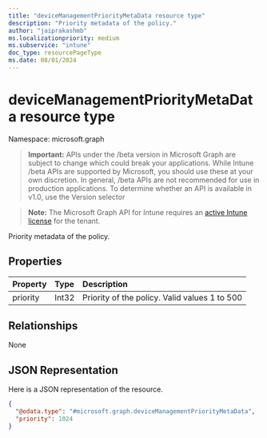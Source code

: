 ```yaml
---
title: "deviceManagementPriorityMetaData resource type"
description: "Priority metadata of the policy."
author: "jaiprakashmb"
ms.localizationpriority: medium
ms.subservice: "intune"
doc_type: resourcePageType
ms.date: 08/01/2024
---
```


# deviceManagementPriorityMetaData resource type

Namespace: microsoft.graph

> **Important:** APIs under the /beta version in Microsoft Graph are subject to change which could break your applications. While Intune /beta APIs are supported by Microsoft, you should use these at your own discretion. In general, /beta APIs are not recommended for use in production applications. To determine whether an API is available in v1.0, use the Version selector

> **Note:** The Microsoft Graph API for Intune requires an [active Intune license](https://go.microsoft.com/fwlink/?linkid=839381) for the tenant.

Priority metadata of the policy.

## Properties
|Property|Type|Description|
|:---|:---|:---|
|priority|Int32|Priority of the policy. Valid values 1 to 500|

## Relationships
None

## JSON Representation
Here is a JSON representation of the resource.
<!-- {
  "blockType": "resource",
  "@odata.type": "microsoft.graph.deviceManagementPriorityMetaData"
}
-->
``` json
{
  "@odata.type": "#microsoft.graph.deviceManagementPriorityMetaData",
  "priority": 1024
}
```